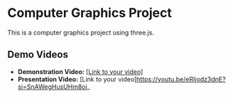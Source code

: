 # Computer Graphics Project

This is a computer graphics project using three.js.

## Demo Videos

- **Demonstration Video:** [[Link to your video]](https://youtu.be/JZmIPX-bvWk?si=eH8e-cK6N9h-BBzP)
- **Presentation Video:** [Link to your video]https://youtu.be/eRIjodz3dnE?si=SnAWegHusUHm8oi_

